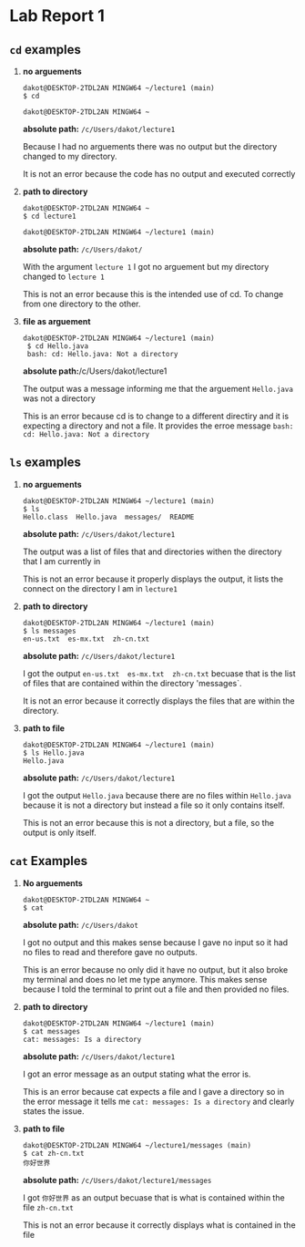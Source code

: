 # Lab Report 1
## `cd` examples
1. **no arguements**
   ```
   dakot@DESKTOP-2TDL2AN MINGW64 ~/lecture1 (main)
   $ cd

   dakot@DESKTOP-2TDL2AN MINGW64 ~
   ```
   **absolute path:** `/c/Users/dakot/lecture1`

   Because I had no arguements there was no output but the directory changed to my directory.

   It is not an error because the code has no output and executed correctly

2. **path to directory**
   ```
   dakot@DESKTOP-2TDL2AN MINGW64 ~
   $ cd lecture1

   dakot@DESKTOP-2TDL2AN MINGW64 ~/lecture1 (main)
   ```
   **absolute path:** `/c/Users/dakot/`

   With the argument `lecture 1` I got no arguement but my directory changed to `lecture 1`

   This is not an error because this is the intended use of cd. To change from one directory to the other.

3. **file as arguement**
   ```
   dakot@DESKTOP-2TDL2AN MINGW64 ~/lecture1 (main)
    $ cd Hello.java
    bash: cd: Hello.java: Not a directory
    ```
   **absolute path:**/c/Users/dakot/lecture1

   The output was a message informing me that the arguement `Hello.java` was not a directory

   This is an error because cd is to change to a different directiry and it is expecting a directory and not a file. It provides the erroe message `bash: cd: Hello.java: Not a directory`

## `ls` examples
1. **no arguements**
   ```
   dakot@DESKTOP-2TDL2AN MINGW64 ~/lecture1 (main)
   $ ls
   Hello.class  Hello.java  messages/  README
   ```
   **absolute path:** `/c/Users/dakot/lecture1`

   The output was a list of files that and directories withen the directory that I am currently in

   This is not an error because it properly displays the output, it lists the connect on the directory I am in `lecture1`

2. **path to directory**
   ```
   dakot@DESKTOP-2TDL2AN MINGW64 ~/lecture1 (main)
   $ ls messages
   en-us.txt  es-mx.txt  zh-cn.txt
   ```
   **absolute path:** `/c/Users/dakot/lecture1`
   
   I got the output `en-us.txt  es-mx.txt  zh-cn.txt` becuase that is the list of files that are contained within the directory 'messages`.

   It is not an error because it correctly displays the files that are within the directory. 
3. **path to file**
   ```
   dakot@DESKTOP-2TDL2AN MINGW64 ~/lecture1 (main)
   $ ls Hello.java
   Hello.java
   ```
   **absolute path:** `/c/Users/dakot/lecture1`

   I got the output `Hello.java` because there are no files within `Hello.java` because it is not a directory but instead a file so it only contains itself.

   This is not an error because this is not a directory, but a file, so the output is only itself.

## `cat` Examples
1. **No arguements**
   ```
   dakot@DESKTOP-2TDL2AN MINGW64 ~
   $ cat

   ```
   **absolute path:** `/c/Users/dakot`

   I got no output and this makes sense because I gave no input so it had no files to read and therefore gave no outputs.

   This is an error because no only did it have no output, but it also broke my terminal and does no let me type anymore. This makes sense because I told the terminal to print out a file and then provided no files.

2. **path to directory**
   ```
   dakot@DESKTOP-2TDL2AN MINGW64 ~/lecture1 (main)
   $ cat messages
   cat: messages: Is a directory
   ```
   **absolute path:** `/c/Users/dakot/lecture1`

   I got an error message as an output stating what the error is.
   
   This is an error because cat expects a file and I gave a directory so in the error message it tells me `cat: messages: Is a directory` and clearly states the issue.

3. **path to file**
   ```
   dakot@DESKTOP-2TDL2AN MINGW64 ~/lecture1/messages (main)
   $ cat zh-cn.txt
   你好世界
   ```
   **absolute path:** `/c/Users/dakot/lecture1/messages`

   I got `你好世界` as an output becuase that is what is contained within the file `zh-cn.txt`

   This is not an error because it correctly displays what is contained in the file
